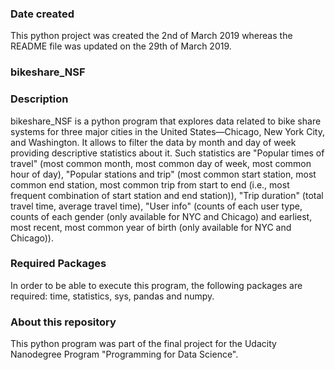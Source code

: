 ### Date created
This python project was created the 2nd of March 2019 whereas the README file was updated on the 29th of March 2019.

### bikeshare_NSF

### Description
bikeshare_NSF is a python program that explores data related to bike share systems for three major cities in the United States—Chicago, New York City, and Washington. It allows to filter the data by month and day of week providing descriptive statistics about it. Such statistics are "Popular times of travel" (most common month, most common day of week, most common hour of day), "Popular stations and trip" (most common start station, most common end station, most common trip from start to end (i.e., most frequent combination of start station and end station)), "Trip duration" (total travel time, average travel time), "User info" (counts of each user type, counts of each gender (only available for NYC and Chicago) and earliest, most recent, most common year of birth (only available for NYC and Chicago)).

### Required Packages
In order to be able to execute this program, the following packages are required: time, statistics, sys, pandas and numpy.

### About this repository
This python program was part of the final project for the Udacity Nanodegree Program "Programming for Data Science".
